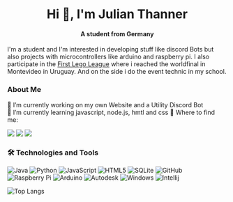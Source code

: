 <h1 align="center"> Hi 👋, I'm Julian Thanner</h1>
<h4 align="center">A student from Germany</h4>

I'm a student and I'm interested in developing stuff like discord Bots but also projects with microcontrollers like arduino and raspberry pi. I also participate in the [First Lego League](https://www.first-lego-league.org/de/) where i reached the worldfinal in Montevideo in Uruguay. And on the side i do the event technic in my school.


### About Me
🔭 I’m currently working on my own Website and a Utility Discord Bot  
🌱 I’m currently learning javascript, node.js, hmtl and css
🎯 Where to find me:  

<a href="https://discordapp.com/users/562708005905235978"><img src="https://img.shields.io/badge/Jouper%233620-1A1B27?style=flat-square&logo=discord"></a>
<a href="https://www.instagram.com/juli.than/"><img src="https://img.shields.io/badge/juli.than-1A1B27?style=flat-square&logo=instagram"></a>
<a href="https://twitter.com/juli_than/"><img src="https://img.shields.io/badge/juli.than-1A1B27?style=flat-square&logo=twitter"></a>


### 🛠  Technologies and Tools

![Java](https://img.shields.io/badge/-Java-informational?style=flat-square&logo=java&logoColor=white&color=eb2d2f) 
![Python](https://img.shields.io/badge/Python-3776AB?style=flat-square&logo=python&logoColor=white&color=3776AB)
![JavaScript](https://img.shields.io/badge/-JavaScript-informational?style=flat-square&logo=javascript&logoColor=white&color=f2d53c)
![HTML5](https://img.shields.io/badge/-HTML5-E34F26?style=flat-square&logo=html5&logoColor=white)
![SQLite](https://img.shields.io/badge/SQLite-003B57?style=flat-square&logo=sqlite&logoColor=white&color=003B57)
![GitHub](https://img.shields.io/badge/-GitHub-181717?style=flat-square&logo=github)
![Raspberry Pi](https://img.shields.io/badge/-Raspberry%20Pi-C51A4A?style=flat-square&logo=Raspberry-Pi)
![Arduino](https://img.shields.io/badge/Arduino-00979D?style=flat-square&logo=Arduino&logoColor=white&color=00979D)
![Autodesk](https://img.shields.io/badge/Autodesk-0696D7?style=flat-square&logo=Autodesk&logoColor=white&color=0696D7)
![Windows](https://img.shields.io/badge/-Windows-informational?style=flat-square&logo=windows&logoColor=white&color=00a8e8)
![Intellij](https://img.shields.io/badge/IntelliJ-000000?style=flat-square&logo=intellij-idea&logoColor=white&color=000000)

![Top Langs](https://github-readme-stats.vercel.app/api/top-langs/?username=Juoper&theme=tokyonight&layout=compact)
